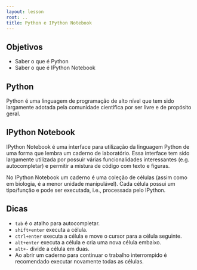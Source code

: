 ```yaml
---
layout: lesson
root: ..
title: Python e IPython Notebook
---
```


## Objetivos

- Saber o que é Python
- Saber o que é IPython Notebook

## Python

Python é uma linguagem de programação de alto nível que tem sido largamente
adotada pela comunidade científica por ser livre e de propósito geral.

## IPython Notebook

IPython Notebook é uma interface para utilização da linguagem Python de uma
forma que lembra um caderno de laboratório. Essa interface tem sido largamente
utilizada por possuir várias funcionalidades interessantes (e.g.  autocompletar)
e permitir a mistura de código com texto e figuras.

No IPython Notebook um caderno é uma coleção de células (assim como em biologia,
é a menor unidade manipulável). Cada célula possui um tipo/função e pode ser
executada, i.e., processada pelo IPython.

## Dicas

- `tab` é o atalho para autocompletar.
- `shift+enter` executa a célula.
- `ctrl+enter` executa a célula e move o cursor para a célula seguinte.
- `alt+enter` executa a célula e cria uma nova célula embaixo.
- `alt+-` divide a célula em duas.
- Ao abrir um caderno para continuar o trabalho interrompido é recomendado
  executar novamente todas as células.
